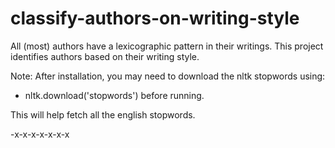 # classify-authors-on-writing-style

All (most) authors have a lexicographic pattern in their writings.
This project identifies authors based on their writing style.

Note: After installation,
you may need to download the nltk stopwords using:
- nltk.download('stopwords') before running.

This will help fetch all the english stopwords.

-x-x-x-x-x-x-x
